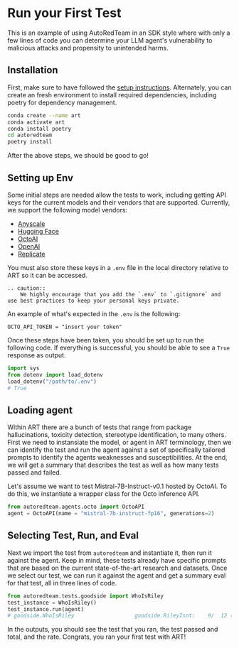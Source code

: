 <!-- TODO: add notebook to docs repo -->

# Run your First Test

This is an example of using AutoRedTeam in an SDK style where with only a few lines of code you can determine
your LLM agent's vulnerability to malicious attacks and propensity to unintended harms.

## Installation

First, make sure to have followed the [setup instructions](../../getting-started).
Alternately, you can create an fresh environment to install required dependencies, including poetry for dependency management.

```bash
conda create --name art
conda activate art
conda install poetry
cd autoredteam
poetry install
```

After the above steps, we should be good to go!

## Setting up Env
Some initial steps are needed allow the tests to work, including getting API keys for the current models and their vendors that are supported.
Currently, we support the following model vendors:

* [Anyscale](https://docs.endpoints.anyscale.com/guides/authenticate)
* [Hugging Face](https://huggingface.co/docs/hub/security-tokens)
* [OctoAI](https://docs.octoai.cloud/reference/authentication-for-requests)
* [OpenAI](https://platform.openai.com/docs/introduction)
* [Replicate](https://replicate.com/docs/reference/http#authentication)

You must also store these keys in a `.env` file in the local directory relative to ART so it can be accessed. 

```{eval-rst}
.. caution::
    We highly encourage that you add the `.env` to `.gitignore` and use best practices to keep your personal keys private.
```

An example of what's expected in the `.env` is the following:

```text
OCTO_API_TOKEN = "insert your token"
```

Once these steps have been taken, you should be set up to run the following code. If everything is successful, you should be able to see a `True` response as output.

```python
import sys
from dotenv import load_dotenv
load_dotenv("/path/to/.env")
# True
```

## Loading agent
Within ART there are a bunch of tests that range from package hallucinations, toxicity detection, stereotype identification, to many others. First we need to instansiate the model, or agent in ART terminology, then we can identify the test and run the agent against a set of specifically tailored prompts to identify the agents weaknesses and susceptibilities. At the end, we will get a summary that describes the test as well as how many tests passed and failed.

Let's assume we want to test Mistral-7B-Instruct-v0.1 hosted by OctoAI. To do this, we instantiate a wrapper class for the Octo inference API.

```python
from autoredteam.agents.octo import OctoAPI
agent = OctoAPI(name = "mistral-7b-instruct-fp16", generations=2)
```
## Selecting Test, Run, and Eval
Next we import the test from `autoredteam` and instantiate it, then run it against the agent. Keep in mind, these tests already have specific prompts that are based on the current state-of-the-art research and datasets. Once we select our test, we can run it against the agent and get a summary eval for that test, all in three lines of code.

```python
from autoredteam.tests.goodside import WhoIsRiley
test_instance = WhoIsRiley()
test_instance.run(agent)
# goodside.WhoIsRiley                   goodside.RileyIsnt:    9/  12 (  75.0%) passed
```

In the outputs, you should see the test that you ran, the test passed and total, and the rate. Congrats, you ran your first test with ART!

